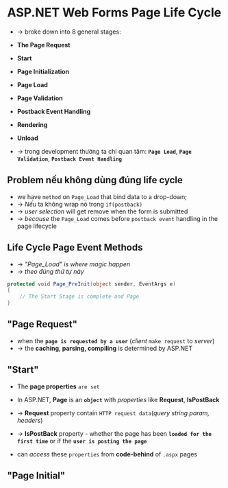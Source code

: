 # ASP.NET Web Forms Page Life Cycle  
* -> broke down into 8 general stages:
* **The Page Request**
* **Start**
* **Page Initialization**
* **Page Load**
* **Page Validation**
* **Postback Event Handling**
* **Rendering**
* **Unload**

* -> trong development thường ta chỉ quan tâm: **`Page Load`**, **`Page Validation`**, **`Postback Event Handling`**

## Problem nếu không dùng đúng life cycle
* we have `method` on `Page_Load` that bind data to a drop-down; 
* -> _Nếu_ ta không wrap nó trong `if(postback)` 
* -> _user selection_ will get remove when the form is submitted
* -> _because_ the `Page_Load` comes before `postback event` handling in the page lifecycle

## Life Cycle Page Event Methods
* -> _"Page_Load" is where magic happen_
* -> _theo đúng thứ tự này_
```C#
protected void Page_PreInit(object sender, EventArgs e)
{
    // The Start Stage is complete and Page 
}
```

## "Page Request"
* when the **`page is requested by a user`** (_client_ `make request` to _server_) 
* -> the **caching, parsing, compiling** is determined by ASP.NET

## "Start"
* The **page properties** `are set`

* In ASP.NET, **Page** is an **`object`** with _properties_ like **Request**, **IsPostBack**
* -> **Request** property contain `HTTP request data`(_query string param, headers_)
* -> **IsPostBack** property - whether the page has been **`loaded for the first time`** or if the **`user is posting the page`** 

* can _access_ these `properties` from **code-behind** of `.aspx` pages

## "Page Initial"